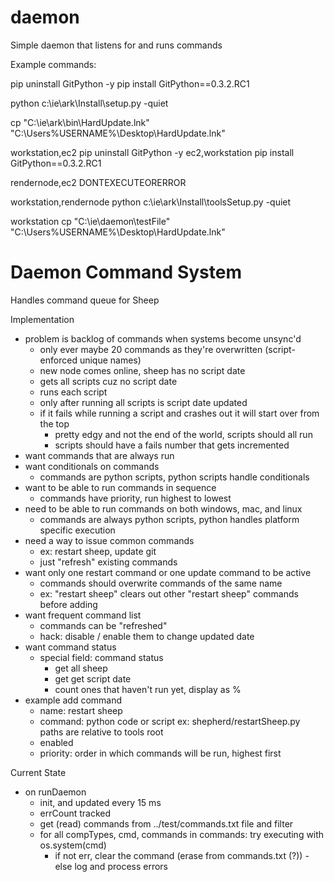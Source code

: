 daemon
======

Simple daemon that listens for and runs commands

Example commands:

pip uninstall GitPython -y
pip install GitPython==0.3.2.RC1


python c:\ie\ark\Install\setup.py -quiet

cp "C:\ie\ark\bin\HardUpdate.lnk" "C:\Users\%USERNAME%\Desktop\HardUpdate.lnk"

workstation,ec2 pip uninstall GitPython -y
ec2,workstation pip install GitPython==0.3.2.RC1

rendernode,ec2 DONTEXECUTEORERROR

workstation,rendernode   python c:\ie\ark\Install\toolsSetup.py -quiet

workstation cp "C:\ie\daemon\testFile" "C:\Users\%USERNAME%\Desktop\HardUpdate.lnk"



# Daemon Command System

Handles command queue for Sheep

Implementation
- problem is backlog of commands when systems become unsync'd
	- only ever maybe 20 commands as they're overwritten (script-enforced unique names)
	- new node comes online, sheep has no script date
	- gets all scripts cuz no script date
	- runs each script
	- only after running all scripts is script date updated
	- if it fails while running a script and crashes out it will start over from the top
		- pretty edgy and not the end of the world, scripts should all run
		- scripts should have a fails number that gets incremented
- want commands that are always run
- want conditionals on commands
	- commands are python scripts, python scripts handle conditionals
- want to be able to run commands in sequence
	- commands have priority, run highest to lowest
- need to be able to run commands on both windows, mac, and linux
	- commands are always python scripts, python handles platform specific execution
- need a way to issue common commands
	- ex: restart sheep, update git
	- just "refresh" existing commands
- want only one restart command or one update command to be active
	- commands should overwrite commands of the same name
	- ex: "restart sheep" clears out other "restart sheep" commands before adding
- want frequent command list
	- commands can be "refreshed"
	- hack: disable / enable them to change updated date
- want command status
	- special field: command status
		- get all sheep
		- get get script date
		- count ones that haven't run yet, display as %
- example add command
	- name:
		restart sheep
	- command:
		python code or script
		ex: shepherd/restartSheep.py
		paths are relative to tools root
	- enabled
	- priority:
		order in which commands will be run, highest first

Current State
- on runDaemon
	- init, and updated every 15 ms
	- errCount tracked
	- get (read) commands from ../test/commands.txt file and filter
	- for all compTypes, cmd, commands in commands: try executing with os.system(cmd)
		- if not err, clear the command (erase from commands.txt (?))
		-else log and process errors

